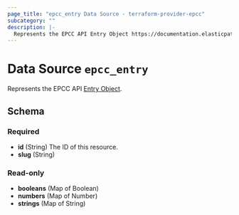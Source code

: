 ```yaml
---
page_title: "epcc_entry Data Source - terraform-provider-epcc"
subcategory: ""
description: |-
  Represents the EPCC API Entry Object https://documentation.elasticpath.com/commerce-cloud/docs/api/advanced/custom-data/entries/index.html.
---
```


# Data Source `epcc_entry`

Represents the EPCC API [Entry Object](https://documentation.elasticpath.com/commerce-cloud/docs/api/advanced/custom-data/entries/index.html).



## Schema

### Required

- **id** (String) The ID of this resource.
- **slug** (String)

### Read-only

- **booleans** (Map of Boolean)
- **numbers** (Map of Number)
- **strings** (Map of String)


